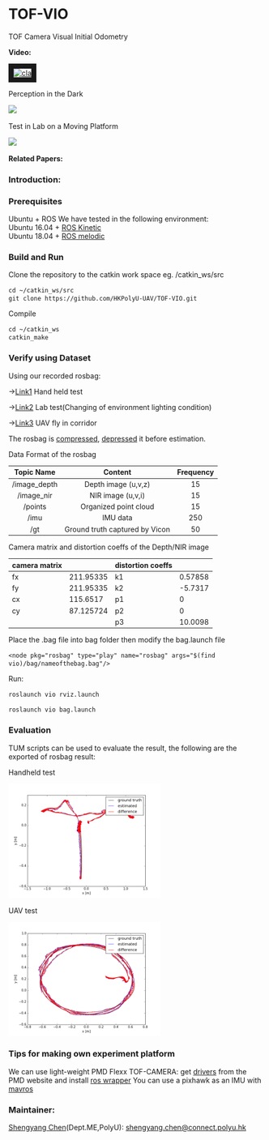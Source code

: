 # TOF-VIO

TOF Camera Visual Initial Odometry

**Video:**

<a href="https://www.youtube.com/embed/IqfIqArsWXA" target="_blank"><img src="http://img.youtube.com/vi/IqfIqArsWXA/0.jpg" 
alt="cla" width="360" height="230" border="10" /></a>

Perception in the Dark

<img src="files/indark.gif" width="300">

Test in Lab on a Moving Platform

<img src="files/fj005.gif" width="300"> 

**Related Papers:**
### Introduction: 

### Prerequisites
Ubuntu + ROS We have tested in the following environment:<br />
Ubuntu 16.04 + [ROS Kinetic](http://wiki.ros.org/kinetic/Installation/Ubuntu)<br />
Ubuntu 18.04 + [ROS melodic](http://wiki.ros.org/melodic/Installation/Ubuntu)<br />

### Build and Run
Clone the repository to the catkin work space eg. /catkin_ws/src
```
cd ~/catkin_ws/src
git clone https://github.com/HKPolyU-UAV/TOF-VIO.git
```
Compile
```
cd ~/catkin_ws
catkin_make
```
### Verify using Dataset
Using our recorded rosbag:

->[Link1](https://drive.google.com/open?id=1-mdz7wl5JyhxFYr9SoeClK4WtimJQYd_) Hand held test 

->[Link2](https://drive.google.com/open?id=1MgEL9vWcRwh5zFwe1Vh7nNjQmszu9h3I) Lab test(Changing of environment lighting condition)

->[Link3](https://drive.google.com/open?id=1eQtt0zhSFPT5nYd5PYAoZZP8JioHqfxa) UAV fly in corridor

The rosbag is [compressed](http://wiki.ros.org/rosbag/Commandline#compress), [depressed](http://wiki.ros.org/rosbag/Commandline#decompress) it before estimation.

Data Format of the rosbag

|   Topic Name  |             Content            | Frequency |
|:-------------:|:------------------------------:|:---------:|
| /image\_depth | Depth image (u,v,z)            |     15    |
| /image\_nir   | NIR image (u,v,i)              |     15    |
| /points       | Organized point cloud          |     15    |
| /imu          | IMU data                       |    250    |
| /gt           | Ground truth captured by Vicon |     50    |

Camera matrix and distortion coeffs of the Depth/NIR image

| camera matrix |           | distortion coeffs |         |
|---------------|-----------|-------------------|---------|
| fx            | 211.95335 | k1                | 0.57858 |
| fy            | 211.95335 | k2                | -5.7317 |
| cx            | 115.6517  | p1                | 0       |
| cy            | 87.125724 | p2                | 0       |
|               |           | p3                | 10.0098 |

Place the .bag file into bag folder then modify the bag.launch file 
```
<node pkg="rosbag" type="play" name="rosbag" args="$(find vio)/bag/nameofthebag.bag"/>
```
Run: <br />
```
roslaunch vio rviz.launch
```
```
roslaunch vio bag.launch
```

### Evaluation 
TUM scripts can be used to evaluate the result, the following are the exported of rosbag result:

Handheld test

<img src="files/HH.png" width="300">

UAV test

<img src="files/UAV.png" width="300">


### Tips for making own experiment platform
We can use light-weight PMD Flexx TOF-CAMERA: get [drivers](https://pmdtec.com/picofamily/software/) from the PMD website and install [ros wrapper](https://github.com/code-iai/pico_flexx_driver)
You can use a pixhawk as an IMU with [mavros](http://wiki.ros.org/mavros)

### Maintainer:
[Shengyang Chen](https://www.polyu.edu.hk/researchgrp/cywen/index.php/en/people/researchstudent.html)(Dept.ME,PolyU): shengyang.chen@connect.polyu.hk <br />


